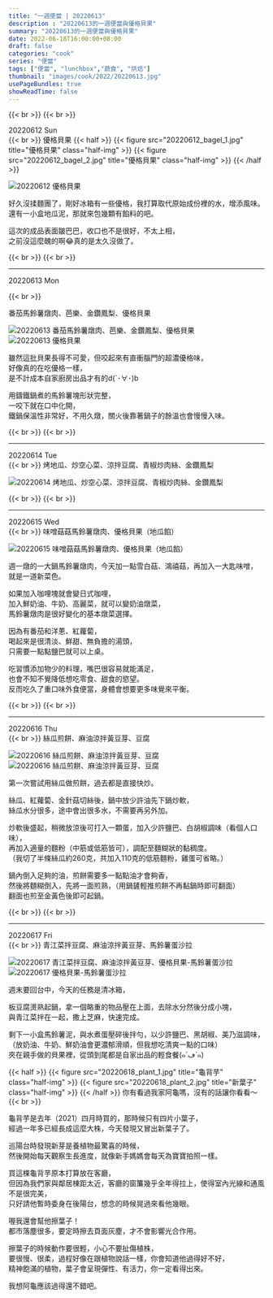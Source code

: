 ```yaml
---
title: "一週便當 | 20220613"
description : "20220613的一週便當與優格貝果"
summary: "20220613的一週便當與優格貝果"
date: 2022-06-18T16:00:00+08:00
draft: false
categories: "cook"
series: "便當"
tags: ["便當", "lunchbox","蔬食", "烘焙"]
thumbnail: "images/cook/2022/20220613.jpg"
usePageBundles: true
showReadTime: false
---
```


{{< br >}}
{{< br >}}

<div class="border-item"><span>20220612 Sun</span></div>
{{< br >}}
優格貝果
{{< half >}}
{{< figure src="20220612_bagel_1.jpg" title="優格貝果" class="half-img" >}}
{{< figure src="20220612_bagel_2.jpg" title="優格貝果" class="half-img" >}}
{{< /half >}}

![20220612 優格貝果](20220612_bagel_3.jpg)

好久沒揉麵團了，剛好冰箱有一些優格，我打算取代原始成份裡的水，增添風味。
\
還有一小盒地瓜泥，那就來包幾顆有餡料的吧。

這次的成品表面皺巴巴，收口也不是很好，不太上相，
\
之前沒這麼醜的啊😂真的是太久沒做了。

{{< br >}}
{{< br >}}

---

<div class="border-item"><span>20220613 Mon</span></div>

{{< br >}}

番茄馬鈴薯燉肉、芭樂、金鑽鳳梨、優格貝果

![20220613 番茄馬鈴薯燉肉、芭樂、金鑽鳳梨、優格貝果](20220613_bento_1.jpg)
![20220613 優格貝果](20220613_bento_2.jpg)

雖然這批貝果長得不可愛，但咬起來有直衝腦門的超濃優格味，
\
好像真的在吃優格一樣，
\
是不計成本自家廚房出品才有的d(`･∀･)b

用鑄鐵鍋煮的馬鈴薯塊形狀完整，
\
一咬下就在口中化開，
\
鐵鍋保溫性非常好，不用久燉，關火後靠著鍋子的餘溫也會慢慢入味。

{{< br >}}
{{< br >}}

---

<div class="border-item"><span>20220614 Tue</span></div>
{{< br >}}
烤地瓜、炒空心菜、涼拌豆腐、青椒炒肉絲、金鑽鳳梨

![20220614 烤地瓜、炒空心菜、涼拌豆腐、青椒炒肉絲、金鑽鳳梨](20220614_bento_1.jpg)


{{< br >}}
{{< br >}}

---

<div class="border-item"><span>20220615 Wed</span></div>
{{< br >}}
味噌菇菇馬鈴薯燉肉、優格貝果（地瓜餡）

![20220615 味噌菇菇馬鈴薯燉肉、優格貝果（地瓜餡）](20220615_bento_1.jpg)

週一燉的一大鍋馬鈴薯燉肉，今天加一點雪白菇、鴻禧菇，再加入一大匙味噌，
\
就是一道新菜色。

如果加入咖哩塊就會變日式咖哩，
\
加入鮮奶油、牛奶、高麗菜，就可以變奶油燉菜，
\
馬鈴薯燉肉是很好變化的基本燉菜選擇。

因為有番茄和洋蔥、紅蘿蔔，
\
喝起來是很清淡、鮮甜、無負擔的湯頭，
\
只需要一點點鹽巴就可以上桌。

吃習慣添加物少的料理，嘴巴很容易就能滿足，
\
也會不知不覺降低想吃零食、甜食的慾望。
\
反而吃久了重口味外食便當，身體會想要更多味覺來平衡。

{{< br >}}
{{< br >}}

---

<div class="border-item"><span>20220616 Thu</span></div>
{{< br >}}
絲瓜煎餅、麻油涼拌黃豆芽、豆腐

![20220616 絲瓜煎餅、麻油涼拌黃豆芽、豆腐](20220616_bento_1.jpg)
![20220616 絲瓜煎餅、麻油涼拌黃豆芽、豆腐](20220616_bento_2.jpg)

第一次嘗試用絲瓜做煎餅，過去都是直接快炒。

絲瓜、紅蘿蔔、金針菇切絲後，鍋中放少許油先下鍋炒軟，
\
絲瓜水分很多，途中會出很多水，不需要再另外加。

炒軟後盛起，稍微放涼後可打入一顆蛋，加入少許鹽巴、白胡椒調味（看個人口味），
\
再加入適量的麵粉（中筋或低筋皆可），調配至麵糊狀的黏稠度。
\
（我切了半條絲瓜約260克，共加入110克的低筋麵粉，雞蛋可省略。）

鍋內倒入足夠的油，煎餅需要多一點點油才會夠香，
\
然後將麵糊倒入，先將一面煎熟，（用鍋鏟輕推煎餅不再黏鍋時即可翻面）
\
翻面也煎至金黃色後即可起鍋。


{{< br >}}
{{< br >}}

---

<div class="border-item"><span>20220617 Fri</span></div>
{{< br >}}
青江菜拌豆腐、麻油涼拌黃豆芽、馬鈴薯蛋沙拉

![20220617 青江菜拌豆腐、麻油涼拌黃豆芽、優格貝果-馬鈴薯蛋沙拉](20220617_bento_1.jpg)
![20220617 優格貝果-馬鈴薯蛋沙拉](20220617_bento_2.jpg)

週末要回台中，今天的任務是清冰箱，

板豆腐燙熟起鍋，拿一個略重的物品壓在上面，去除水分然後分成小塊，
\
與青江菜拌在一起，撒上芝麻，快速完成。

剩下一小盒馬鈴薯泥，與水煮蛋壓碎後拌勻，以少許鹽巴、黑胡椒、美乃滋調味，
\
（放奶油、牛奶、鮮奶油會更濃郁滑順，但我想吃清爽一點的口味）
\
夾在親手做的貝果裡，從頭到尾都是自家出品的輕食餐(๑´ڡ`๑)


{{< half >}}
{{< figure src="20220618_plant_1.jpg" title="龜背芋" class="half-img" >}}
{{< figure src="20220618_plant_2.jpg" title="新葉子" class="half-img" >}}
{{< /half >}}
你有看過我家阿龜嗎，沒有的話讓你看看～
{{< br >}}

龜背芋是去年（2021）四月時買的，那時候只有四片小葉子，
\
經過一年多已經長成這麼大株，今天發現又冒出新葉子了。

巡陽台時發現新芽是養植物最驚喜的時候，
\
然後開始每天觀察生長進度，就像新手媽媽會每天為寶寶拍照一樣。

買這棵龜背芋原本打算放在客廳，
\
但因為我們家與鄰居棟距太近，客廳的窗簾幾乎全年得拉上，使得室內光線和通風不是很完美，
\
只好請他暫時委身在後陽台，想念的時候晃過來看他幾眼。

喔我還會幫他擦葉子！
\
都市落塵很多，要定時擦去頁面灰塵，才不會影響光合作用。

擦葉子的時候動作要很輕，小心不要扯傷植株，
\
要很慢、很柔，過程好像在跟植物說話一樣，你會知道他過得好不好，
\
精神飽滿的植物，葉子會呈現彈性、有活力，你一定看得出來。

我想阿龜應該過得還不錯吧。

